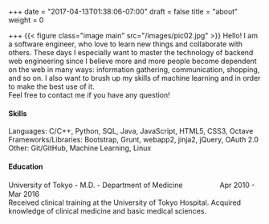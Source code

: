 +++
date = "2017-04-13T01:38:06-07:00"
draft = false
title = "about"
weight = 0

+++
{{< figure class="image main" src="/images/pic02.jpg" >}}
Hello! I am a software engineer, who love to learn new things and collaborate with others. These days I especially want to master the technology of backend web engineering since I believe more and more people become dependent on the web in many ways: information gathering, communication, shopping, and so on.  I also want to brush up my skills of machine learning and in order to make the best use of it.  
Feel free to contact me if you have any question!

#### Skills
Languages: C/C++, Python, SQL, Java, JavaScript, HTML5, CSS3, Octave
Frameworks/Libraries: Bootstrap, Grunt, webapp2, jinja2, jQuery, OAuth 2.0  
Other: Git/GitHub, Machine Learning, Linux

#### Education
University of Tokyo - M.D. - Department of Medicine　　　　　
Apr 2010 - Mar 2016  
Received clinical training at the University of Tokyo Hospital.
Acquired knowledge of clinical medicine and basic medical sciences.
